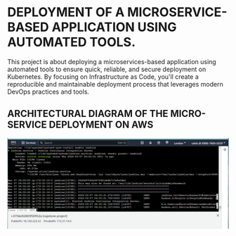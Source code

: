 # DEPLOYMENT OF A MICROSERVICE-BASED APPLICATION USING AUTOMATED TOOLS.

This project is about deploying a microservices-based application using automated tools to ensure quick, reliable, and secure deployment on Kubernetes. By focusing on Infrastructure as Code, you'll create a reproducible and maintainable deployment process that leverages modern DevOps practices and tools.

## ARCHITECTURAL DIAGRAM OF THE MICRO-SERVICE DEPLOYMENT ON AWS




![alt text](capstone-pictures/capstone1.PNG)